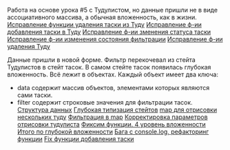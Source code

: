 Работа на основе урока #5 с Тудулистом, но данные пришли не в виде ассоциативного массива, а обычная вложенность, как в жизни.
[Исправление функции удаления таски из Туду](https://youtu.be/GDWavSYuyQE?list=PLbLBXDhswD1e1Nq74G0ntRJerBJKZfmoE&t=2167)
[Исправление ф-ии добавления таски в Туду](https://youtu.be/GDWavSYuyQE?list=PLbLBXDhswD1e1Nq74G0ntRJerBJKZfmoE)
[Исправление ф-ии зменения статуса таски](https://youtu.be/GDWavSYuyQE?list=PLbLBXDhswD1e1Nq74G0ntRJerBJKZfmoE&t=4492)
[Исправление ф-ии изменения состояния фильтрации](https://youtu.be/GDWavSYuyQE?list=PLbLBXDhswD1e1Nq74G0ntRJerBJKZfmoE&t=4733)
[Исправление ф-ии удаления Туду](https://youtu.be/GDWavSYuyQE?list=PLbLBXDhswD1e1Nq74G0ntRJerBJKZfmoE&t=4927)

Данные пришли  в новой форме. Фильтр перекочевал из стейта Тудулистов в стейт тасок. 
В самом стейте тасок появилась глубокая вложенность. Всё лежит в объектах. 
Каждый объект имеет два ключа:
- data содержит массив объектов, элементами которых являются сами таски.
- filter содержит строковые значения для фильтрации тасок.
[Структура данных](https://youtu.be/r0VE4y_sqVg?list=PLbLBXDhswD1e1Nq74G0ntRJerBJKZfmoE&t=224)
[Глубокая типизация стейтов](https://youtu.be/r0VE4y_sqVg?list=PLbLBXDhswD1e1Nq74G0ntRJerBJKZfmoE&t=589)
[map для отрисовки нескольких туду](https://youtu.be/r0VE4y_sqVg?list=PLbLBXDhswD1e1Nq74G0ntRJerBJKZfmoE&t=1082)
[Фильтрация в map](https://youtu.be/r0VE4y_sqVg?list=PLbLBXDhswD1e1Nq74G0ntRJerBJKZfmoE&t=1256)
[Корректировка параметров отрисовки тудулиста](https://youtu.be/r0VE4y_sqVg?list=PLbLBXDhswD1e1Nq74G0ntRJerBJKZfmoE&t=2399)
[Фиксим функции. 4 уровень вложенности](https://youtu.be/r0VE4y_sqVg?list=PLbLBXDhswD1e1Nq74G0ntRJerBJKZfmoE&t=2726)
[Итого по глубокой вложенности](https://youtu.be/r0VE4y_sqVg?list=PLbLBXDhswD1e1Nq74G0ntRJerBJKZfmoE&t=3590)
[Бага с console.log, рефакторинг функции](https://youtu.be/r0VE4y_sqVg?list=PLbLBXDhswD1e1Nq74G0ntRJerBJKZfmoE&t=4021)
[Fix функции добавления таски](https://youtu.be/r0VE4y_sqVg?list=PLbLBXDhswD1e1Nq74G0ntRJerBJKZfmoE&t=4441)

